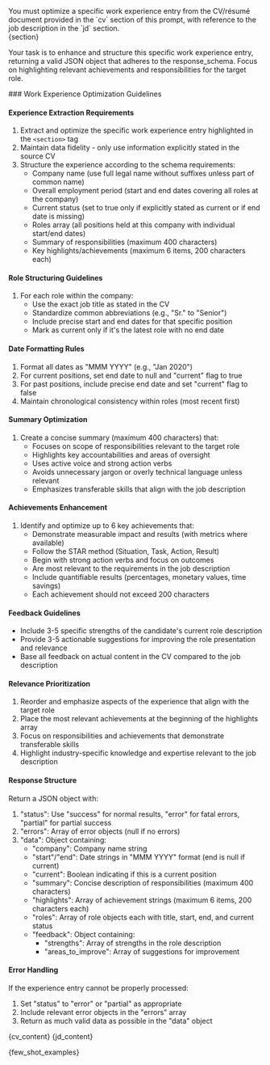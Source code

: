 <task>
You must optimize a specific work experience entry from the CV/résumé document provided in the `cv` section of this prompt, with reference to the job description in the `jd` section.

<section>
{section}
</section>

Your task is to enhance and structure this specific work experience entry, returning a valid JSON object that adheres to the response_schema. Focus on highlighting relevant achievements and responsibilities for the target role.
</task>

<instructions>
### Work Experience Optimization Guidelines

#### Experience Extraction Requirements
1. Extract and optimize the specific work experience entry highlighted in the `<section>` tag
2. Maintain data fidelity - only use information explicitly stated in the source CV
3. Structure the experience according to the schema requirements:
   - Company name (use full legal name without suffixes unless part of common name)
   - Overall employment period (start and end dates covering all roles at the company)
   - Current status (set to true only if explicitly stated as current or if end date is missing)
   - Roles array (all positions held at this company with individual start/end dates)
   - Summary of responsibilities (maximum 400 characters)
   - Key highlights/achievements (maximum 6 items, 200 characters each)

#### Role Structuring Guidelines
1. For each role within the company:
   - Use the exact job title as stated in the CV
   - Standardize common abbreviations (e.g., "Sr." to "Senior")
   - Include precise start and end dates for that specific position
   - Mark as current only if it's the latest role with no end date

#### Date Formatting Rules
1. Format all dates as "MMM YYYY" (e.g., "Jan 2020")
2. For current positions, set end date to null and "current" flag to true
3. For past positions, include precise end date and set "current" flag to false
4. Maintain chronological consistency within roles (most recent first)

#### Summary Optimization
1. Create a concise summary (maximum 400 characters) that:
   - Focuses on scope of responsibilities relevant to the target role
   - Highlights key accountabilities and areas of oversight
   - Uses active voice and strong action verbs
   - Avoids unnecessary jargon or overly technical language unless relevant
   - Emphasizes transferable skills that align with the job description

#### Achievements Enhancement
1. Identify and optimize up to 6 key achievements that:
   - Demonstrate measurable impact and results (with metrics where available)
   - Follow the STAR method (Situation, Task, Action, Result)
   - Begin with strong action verbs and focus on outcomes
   - Are most relevant to the requirements in the job description
   - Include quantifiable results (percentages, monetary values, time savings)
   - Each achievement should not exceed 200 characters

#### Feedback Guidelines
- Include 3-5 specific strengths of the candidate's current role description
- Provide 3-5 actionable suggestions for improving the role presentation and relevance
- Base all feedback on actual content in the CV compared to the job description

#### Relevance Prioritization
1. Reorder and emphasize aspects of the experience that align with the target role
2. Place the most relevant achievements at the beginning of the highlights array
3. Focus on responsibilities and achievements that demonstrate transferable skills
4. Highlight industry-specific knowledge and expertise relevant to the job description

#### Response Structure
Return a JSON object with:
1. "status": Use "success" for normal results, "error" for fatal errors, "partial" for partial success
2. "errors": Array of error objects (null if no errors)
3. "data": Object containing:
   - "company": Company name string
   - "start"/"end": Date strings in "MMM YYYY" format (end is null if current)
   - "current": Boolean indicating if this is a current position
   - "summary": Concise description of responsibilities (maximum 400 characters)
   - "highlights": Array of achievement strings (maximum 6 items, 200 characters each)
   - "roles": Array of role objects each with title, start, end, and current status
   - "feedback": Object containing:
     - "strengths": Array of strengths in the role description
     - "areas_to_improve": Array of suggestions for improvement

#### Error Handling
If the experience entry cannot be properly processed:
1. Set "status" to "error" or "partial" as appropriate
2. Include relevant error objects in the "errors" array
3. Return as much valid data as possible in the "data" object
</instructions>

<cv>
{cv_content}
</cv>

<jd>
{jd_content}
</jd>

{few_shot_examples}

